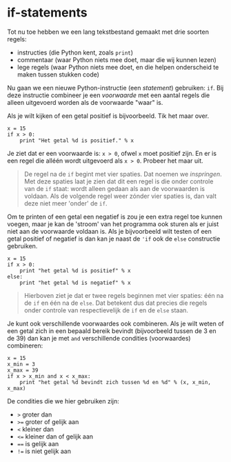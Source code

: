 # if-statements

Tot nu toe hebben we een lang tekstbestand gemaakt met drie soorten regels:

- instructies (die Python kent, zoals `print`)
- commentaar (waar Python niets mee doet, maar die wij kunnen lezen)
- lege regels (waar Python niets mee doet, en die helpen onderscheid te maken tussen stukken code)

Nu gaan we een nieuwe Python-instructie (een *statement*) gebruiken: `if`. Bij deze instructie combineer je een *voorwaarde* met een aantal regels die alleen uitgevoerd worden als de voorwaarde "waar" is.

Als je wilt kijken of een getal positief is bijvoorbeeld. Tik het maar over.
	
	x = 15
	if x > 0:
	    print "Het getal %d is positief." % x

Je ziet dat er een voorwaarde is: `x > 0`, ofwel `x` moet positief zijn. En er is een regel die alléén wordt uitgevoerd als `x > 0`. Probeer het maar uit.

> De regel na de `if` begint met vier spaties. Dat noemen we *inspringen*. Met deze spaties laat je zien dat dit een regel is die onder controle van de `if` staat: wordt alleen gedaan als aan de voorwaarden is voldaan. Als de volgende regel weer zónder vier spaties is, dan valt deze niet meer 'onder' de `if`.

Om te printen of een getal een negatief is zou je een extra regel toe kunnen voegen, maar je kan de 'stroom' van het programma ook sturen als er juist niet aan de voorwaarde voldaan is. Als je bijvoorbeeld wilt testen of een getal positief of negatief is dan kan je naast de `'if` ook de `else` constructie gebruiken.

	x = 15
	if x > 0:
	    print "het getal %d is positief" % x
	else:
        print "het getal %d is negatief" % x

> Hierboven ziet je dat er twee regels beginnen met vier spaties: één na de `if` en één na de `else`. Dat betekent dus dat precies die regels onder controle van respectievelijk de `if` en de `else` staan.

Je kunt ook verschillende voorwaardes ook combineren. Als je wilt weten of een getal zich in een bepaald bereik bevindt (bijvoorbeeld tussen de 3 en de 39) dan kan je met `and` verschillende condities (voorwaardes) combineren:

	x = 15
    x_min = 3
    x_max = 39	
	if x > x_min and x < x_max:
	    print "het getal %d bevindt zich tussen %d en %d" % (x, x_min, x_max)


De condities die we hier gebruiken zijn:

- `>` 	groter dan
- `>=`	groter of gelijk aan
- `<` 	kleiner dan
- `<=`	kleiner dan of gelijk aan
- `==`	is gelijk aan
- `!=`	is niet gelijk aan


